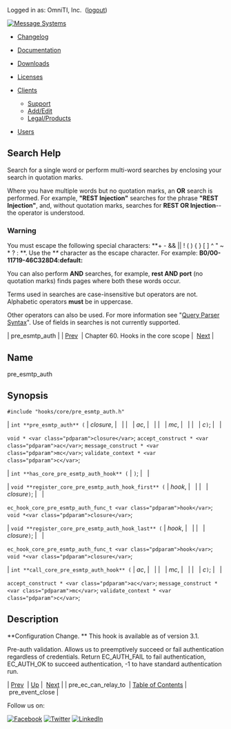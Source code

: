 Logged in as: OmniTI, Inc.  ([logout](https://support.messagesystems.com/logout.php))

[![Message Systems](https://support.messagesystems.com/images/ms-white205.png)](https://support.messagesystems.com/start.php) 

*   [Changelog](https://support.messagesystems.com/start.php?show=changelog)
*   [Documentation](https://support.messagesystems.com/docs/)
*   [Downloads](https://support.messagesystems.com/start.php)

*   [Licenses](https://support.messagesystems.com/license_summary.php)
*   <a href="">Clients</a>
    *   [Support](https://support.messagesystems.com/cs.php)
    *   [Add/Edit](https://support.messagesystems.com/edit_client.php)
    *   [Legal/Products](https://support.messagesystems.com/edit_products.php)
*   [Users](https://support.messagesystems.com/edit_customer.php)

## Search Help

Search for a single word or perform multi-word searches by enclosing your search in quotation marks.

Where you have multiple words but no quotation marks, an **OR** search is performed. For example, **"REST Injection"** searches for the phrase **"REST Injection"**, and, without quotation marks, searches for **REST OR Injection**--the operator is understood.

### Warning

You must escape the following special characters: **+ - && || ! ( ) { } [ ] ^ " ~ * ? : \**. Use the **\** character as the escape character. For example: **B0/00-11719-46C328D4\:default\:**

You can also perform **AND** searches, for example, **rest AND port** (no quotation marks) finds pages where both these words occur.

Terms used in searches are case-insensitive but operators are not. Alphabetic operators **must** be in uppercase.

Other operators can also be used. For more information see "[Query Parser Syntax](https://lucene.apache.org/core/old_versioned_docs/versions/3_0_0/queryparsersyntax.html)". Use of fields in searches is not currently supported.

| pre_esmtp_auth |
| [Prev](hooks.core.pre_ec_can_relay_to.php)  | Chapter 60. Hooks in the core scope |  [Next](hooks.core.pre_event_close.php) |

<a name="hooks.core.pre_esmtp_auth"></a>
## Name

pre_esmtp_auth

## Synopsis

`#include "hooks/core/pre_esmtp_auth.h"`

| `int **pre_esmtp_auth** (` | <var class="pdparam">closure</var>, |   |
|   | <var class="pdparam">ac</var>, |   |
|   | <var class="pdparam">mc</var>, |   |
|   | <var class="pdparam">c</var>`)`; |   |

`void * <var class="pdparam">closure</var>`;
`accept_construct * <var class="pdparam">ac</var>`;
`message_construct * <var class="pdparam">mc</var>`;
`validate_context * <var class="pdparam">c</var>`;

| `int **has_core_pre_esmtp_auth_hook** (` | `)`; |   |

| `void **register_core_pre_esmtp_auth_hook_first** (` | <var class="pdparam">hook</var>, |   |
|   | <var class="pdparam">closure</var>`)`; |   |

`ec_hook_core_pre_esmtp_auth_func_t <var class="pdparam">hook</var>`;
`void *<var class="pdparam">closure</var>`;

| `void **register_core_pre_esmtp_auth_hook_last** (` | <var class="pdparam">hook</var>, |   |
|   | <var class="pdparam">closure</var>`)`; |   |

`ec_hook_core_pre_esmtp_auth_func_t <var class="pdparam">hook</var>`;
`void *<var class="pdparam">closure</var>`;

| `int **call_core_pre_esmtp_auth_hook** (` | <var class="pdparam">ac</var>, |   |
|   | <var class="pdparam">mc</var>, |   |
|   | <var class="pdparam">c</var>`)`; |   |

`accept_construct * <var class="pdparam">ac</var>`;
`message_construct * <var class="pdparam">mc</var>`;
`validate_context * <var class="pdparam">c</var>`;<a name="idp18007712"></a>
## Description

**Configuration Change. ** This hook is available as of version 3.1.

Pre-auth validation. Allows us to preemptively succeed or fail authentication regardless of credentials. Return EC_AUTH_FAIL to fail authentication, EC_AUTH_OK to succeed authentication, -1 to have standard authentication run.

| [Prev](hooks.core.pre_ec_can_relay_to.php)  | [Up](hooks.core.php) |  [Next](hooks.core.pre_event_close.php) |
| pre_ec_can_relay_to  | [Table of Contents](index.php) |  pre_event_close |

Follow us on:

[![Facebook](https://support.messagesystems.com/images/icon-facebook.png)](http://www.facebook.com/messagesystems) [![Twitter](https://support.messagesystems.com/images/icon-twitter.png)](http://twitter.com/#!/MessageSystems) [![LinkedIn](https://support.messagesystems.com/images/icon-linkedin.png)](http://www.linkedin.com/company/message-systems)